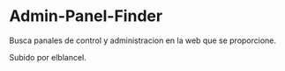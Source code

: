 # Admin-Panel-Finder
Busca panales de control y administracion en la web que se proporcione.

Subido por elblancel.
